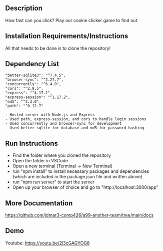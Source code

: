 ## Description
How fast can you click? Play our cookie clicker game to find out.

## Installation Requirements/Instructions
All that needs to be done is to clone the repository!

## Dependency List
    "better-sqlite3": "^7.4.5",
    "browser-sync": "^2.27.7",
    "concurrently": "^6.4.0",
    "cors": "^2.8.5",
    "express": "^4.17.1",
    "express-session": "^1.17.2",
    "md5": "^2.3.0",
    "path": "^0.12.7"
    
    - Hosted server with Node.js and Express
    - Used path, express-session, and cors to handle login sessions
    - Used concurrently and browser-sync for development
    - Used better-sqlite for database and md5 for password hashing
    
## Run Instructions
- Find the folder where you cloned the repository
- Open the folder in VSCode
- Open a new terminal (Terminal -> New Terminal)
- run "npm install" to install necessary packages and dependencies (which are included in the package.json file and written above)
- run "npm run server" to start the server
- Open up your browser of choice and go to "http://localhost:3000/app"

## More Documentation
https://github.com/jdmar3-comp426/a99-another-team/tree/main/docs

## Demo
Youtube: https://youtu.be/2l3cGAGYOG8
